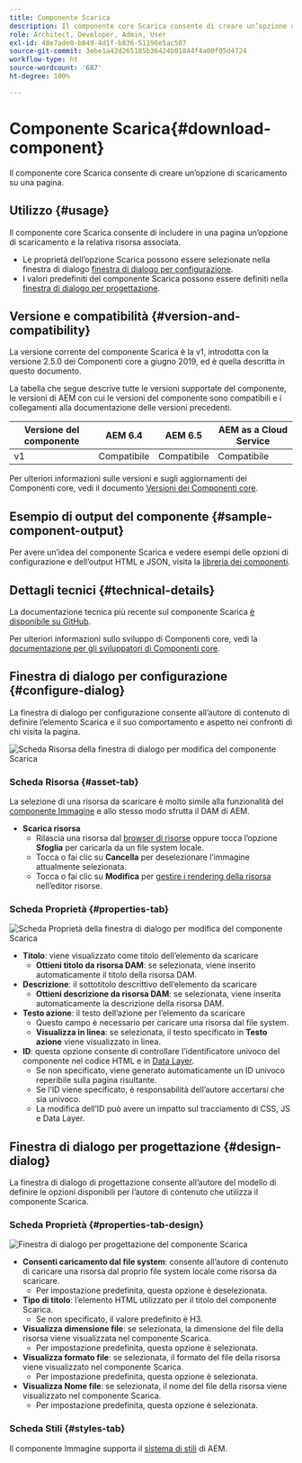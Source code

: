 ```yaml
---
title: Componente Scarica
description: Il componente core Scarica consente di creare un’opzione di scaricamento su una pagina.
role: Architect, Developer, Admin, User
exl-id: 48e7ade0-b849-4d1f-b836-51196e5ac507
source-git-commit: 3ebe1a42d265185b36424b01844f4a00f05d4724
workflow-type: ht
source-wordcount: '687'
ht-degree: 100%

---
```


# Componente Scarica{#download-component}

Il componente core Scarica consente di creare un’opzione di scaricamento su una pagina.

## Utilizzo {#usage}

Il componente core Scarica consente di includere in una pagina un’opzione di scaricamento e la relativa risorsa associata.

* Le proprietà dell’opzione Scarica possono essere selezionate nella finestra di dialogo [finestra di dialogo per configurazione](#configure-dialog).
* I valori predefiniti del componente Scarica possono essere definiti nella [finestra di dialogo per progettazione](#design-dialog).

## Versione e compatibilità {#version-and-compatibility}

La versione corrente del componente Scarica è la v1, introdotta con la versione 2.5.0 dei Componenti core a giugno 2019, ed è quella descritta in questo documento.

La tabella che segue descrive tutte le versioni supportate del componente, le versioni di AEM con cui le versioni del componente sono compatibili e i collegamenti alla documentazione delle versioni precedenti.

| Versione del componente | AEM 6.4 | AEM 6.5 | AEM as a Cloud Service |
|--- |--- |---|---|
| v1 | Compatibile | Compatibile | Compatibile |

Per ulteriori informazioni sulle versioni e sugli aggiornamenti dei Componenti core, vedi il documento [Versioni dei Componenti core](/help/versions.md).

## Esempio di output del componente {#sample-component-output}

Per avere un’idea del componente Scarica e vedere esempi delle opzioni di configurazione e dell’output HTML e JSON, visita la [libreria dei componenti](https://adobe.com/go/aem_cmp_library_download).

## Dettagli tecnici {#technical-details}

La documentazione tecnica più recente sul componente Scarica [è disponibile su GitHub](https://adobe.com/go/aem_cmp_tech_download_v1).

Per ulteriori informazioni sullo sviluppo di Componenti core, vedi la [documentazione per gli sviluppatori di Componenti core](/help/developing/overview.md).

## Finestra di dialogo per configurazione {#configure-dialog}

La finestra di dialogo per configurazione consente all’autore di contenuto di definire l’elemento Scarica e il suo comportamento e aspetto nei confronti di chi visita la pagina.

![Scheda Risorsa della finestra di dialogo per modifica del componente Scarica](/help/assets/download-edit-asset.png)

### Scheda Risorsa {#asset-tab}

La selezione di una risorsa da scaricare è molto simile alla funzionalità del [componente Immagine](image.md) e allo stesso modo sfrutta il DAM di AEM.

* **Scarica risorsa**
   * Rilascia una risorsa dal [browser di risorse](https://docs.adobe.com/content/help/it-IT/experience-manager-cloud-service/sites/authoring/fundamentals/environment-tools.html) oppure tocca l’opzione **Sfoglia** per caricarla da un file system locale.
   * Tocca o fai clic su **Cancella** per deselezionare l’immagine attualmente selezionata.
   * Tocca o fai clic su **Modifica** per [gestire i rendering della risorsa](https://docs.adobe.com/content/help/it-IT/experience-manager-cloud-service/assets/manage/manage-digital-assets.html) nell’editor risorse.

### Scheda Proprietà {#properties-tab}

![Scheda Proprietà della finestra di dialogo per modifica del componente Scarica](/help/assets/download-edit-properties.png)

* **Titolo**: viene visualizzato come titolo dell’elemento da scaricare
   * **Ottieni titolo da risorsa DAM**: se selezionata, viene inserito automaticamente il titolo della risorsa DAM.
* **Descrizione**: il sottotitolo descrittivo dell’elemento da scaricare
   * **Ottieni descrizione da risorsa DAM**: se selezionata, viene inserita automaticamente la descrizione della risorsa DAM.
* **Testo azione**: il testo dell’azione per l’elemento da scaricare
   * Questo campo è necessario per caricare una risorsa dal file system.
   * **Visualizza in linea**: se selezionata, il testo specificato in **Testo azione** viene visualizzato in linea.
* **ID**: questa opzione consente di controllare l’identificatore univoco del componente nel codice HTML e in [Data Layer](/help/developing/data-layer/overview.md).
   * Se non specificato, viene generato automaticamente un ID univoco reperibile sulla pagina risultante.
   * Se l’ID viene specificato, è responsabilità dell’autore accertarsi che sia univoco.
   * La modifica dell’ID può avere un impatto sul tracciamento di CSS, JS e Data Layer.

## Finestra di dialogo per progettazione {#design-dialog}

La finestra di dialogo di progettazione consente all’autore del modello di definire le opzioni disponibili per l’autore di contenuto che utilizza il componente Scarica.

### Scheda Proprietà {#properties-tab-design}

![Finestra di dialogo per progettazione del componente Scarica](/help/assets/download-design.png)

* **Consenti caricamento dal file system**: consente all’autore di contenuto di caricare una risorsa dal proprio file system locale come risorsa da scaricare.
   * Per impostazione predefinita, questa opzione è deselezionata.
* **Tipo di titolo**: l’elemento HTML utilizzato per il titolo del componente Scarica.
   * Se non specificato, il valore predefinito è H3.
* **Visualizza dimensione file**: se selezionata, la dimensione del file della risorsa viene visualizzata nel componente Scarica.
   * Per impostazione predefinita, questa opzione è selezionata.
* **Visualizza formato file**: se selezionata, il formato del file della risorsa viene visualizzato nel componente Scarica.
   * Per impostazione predefinita, questa opzione è selezionata.
* **Visualizza Nome file**: se selezionata, il nome del file della risorsa viene visualizzato nel componente Scarica.
   * Per impostazione predefinita, questa opzione è selezionata.

### Scheda Stili {#styles-tab}

Il componente Immagine supporta il [sistema di stili](/help/get-started/authoring.md#component-styling) di AEM.

